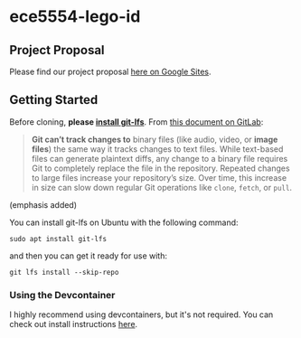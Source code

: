 # ece5554-lego-id

## Project Proposal

Please find our project proposal [here on Google Sites](https://sites.google.com/view/toy-brick-identification). 

## Getting Started

Before cloning, **please [install git-lfs](https://docs.github.com/en/repositories/working-with-files/managing-large-files/installing-git-large-file-storage)**. From [this document on GitLab](https://docs.gitlab.com/ee/topics/git/lfs/): 

> **Git can’t track changes to** binary files (like audio, video, or **image files**) the same way it tracks changes to text files. While text-based files can generate plaintext diffs, any change to a binary file requires Git to completely replace the file in the repository. Repeated changes to large files increase your repository’s size. Over time, this increase in size can slow down regular Git operations like `clone`, `fetch`, or `pull`.

(emphasis added)

You can install git-lfs on Ubuntu with the following command:

```
sudo apt install git-lfs
```

and then you can get it ready for use with:

```
git lfs install --skip-repo
```



### Using the Devcontainer

I highly recommend using devcontainers, but it's not required. You can check out install instructions [here](./doc/DEVCONTAINER.MD). 

